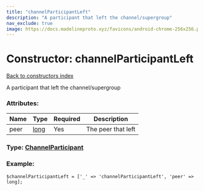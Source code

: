 ```yaml
---
title: "channelParticipantLeft"
description: "A participant that left the channel/supergroup"
nav_exclude: true
image: https://docs.madelineproto.xyz/favicons/android-chrome-256x256.png
---
```

# Constructor: channelParticipantLeft  
[Back to constructors index](/API_docs/constructors/index.html)



A participant that left the channel/supergroup

### Attributes:

| Name     |    Type       | Required | Description |
|----------|---------------|----------|-------------|
|peer|[long](/API_docs/types/long.html) | Yes|The peer that left|



### Type: [ChannelParticipant](/API_docs/types/ChannelParticipant.html)


### Example:

```
$channelParticipantLeft = ['_' => 'channelParticipantLeft', 'peer' => long];
```  
